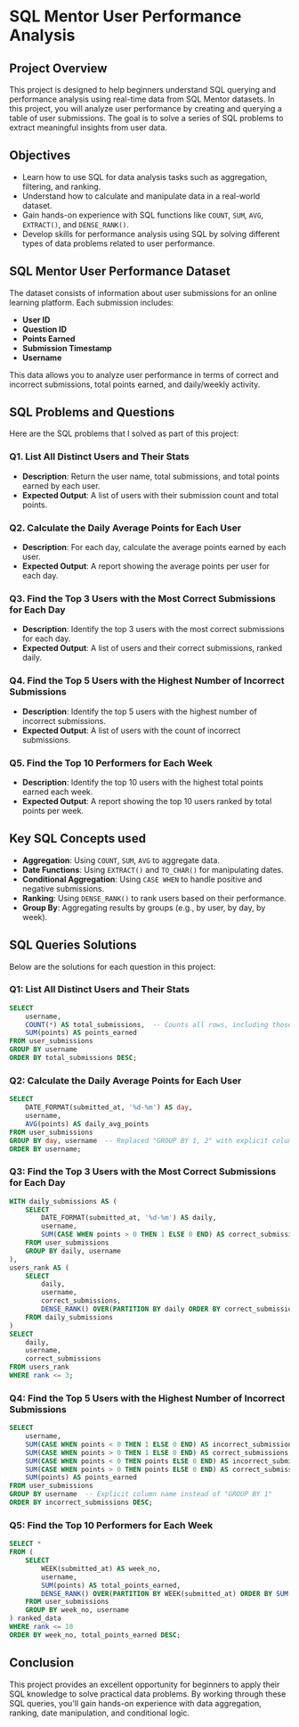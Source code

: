 # SQL Mentor User Performance Analysis 



## Project Overview 

This project is designed to help beginners understand SQL querying and performance analysis using real-time data from SQL Mentor datasets. In this project, you will analyze user performance by creating and querying a table of user submissions. The goal is to solve a series of SQL problems to extract meaningful insights from user data.

## Objectives

- Learn how to use SQL for data analysis tasks such as aggregation, filtering, and ranking.
- Understand how to calculate and manipulate data in a real-world dataset.
- Gain hands-on experience with SQL functions like `COUNT`, `SUM`, `AVG`, `EXTRACT()`, and `DENSE_RANK()`.
- Develop skills for performance analysis using SQL by solving different types of data problems related to user performance.

## SQL Mentor User Performance Dataset

The dataset consists of information about user submissions for an online learning platform. Each submission includes:
- **User ID**
- **Question ID**
- **Points Earned**
- **Submission Timestamp**
- **Username**

This data allows you to analyze user performance in terms of correct and incorrect submissions, total points earned, and daily/weekly activity.

## SQL Problems and Questions

Here are the SQL problems that I solved as part of this project:

### Q1. List All Distinct Users and Their Stats
- **Description**: Return the user name, total submissions, and total points earned by each user.
- **Expected Output**: A list of users with their submission count and total points.

### Q2. Calculate the Daily Average Points for Each User
- **Description**: For each day, calculate the average points earned by each user.
- **Expected Output**: A report showing the average points per user for each day.

### Q3. Find the Top 3 Users with the Most Correct Submissions for Each Day
- **Description**: Identify the top 3 users with the most correct submissions for each day.
- **Expected Output**: A list of users and their correct submissions, ranked daily.

### Q4. Find the Top 5 Users with the Highest Number of Incorrect Submissions
- **Description**: Identify the top 5 users with the highest number of incorrect submissions.
- **Expected Output**: A list of users with the count of incorrect submissions.

### Q5. Find the Top 10 Performers for Each Week
- **Description**: Identify the top 10 users with the highest total points earned each week.
- **Expected Output**: A report showing the top 10 users ranked by total points per week.

## Key SQL Concepts used

- **Aggregation**: Using `COUNT`, `SUM`, `AVG` to aggregate data.
- **Date Functions**: Using `EXTRACT()` and `TO_CHAR()` for manipulating dates.
- **Conditional Aggregation**: Using `CASE WHEN` to handle positive and negative submissions.
- **Ranking**: Using `DENSE_RANK()` to rank users based on their performance.
- **Group By**: Aggregating results by groups (e.g., by user, by day, by week).

## SQL Queries Solutions

Below are the solutions for each question in this project:

### Q1: List All Distinct Users and Their Stats
```sql
SELECT 
    username,
    COUNT(*) AS total_submissions,  -- Counts all rows, including those where `id` might be NULL
    SUM(points) AS points_earned
FROM user_submissions
GROUP BY username
ORDER BY total_submissions DESC;

```

### Q2: Calculate the Daily Average Points for Each User
```sql
SELECT 
    DATE_FORMAT(submitted_at, '%d-%m') AS day,
    username,
    AVG(points) AS daily_avg_points
FROM user_submissions
GROUP BY day, username  -- Replaced "GROUP BY 1, 2" with explicit column names
ORDER BY username;
```

### Q3: Find the Top 3 Users with the Most Correct Submissions for Each Day
```sql
WITH daily_submissions AS (
    SELECT 
        DATE_FORMAT(submitted_at, '%d-%m') AS daily,
        username,
        SUM(CASE WHEN points > 0 THEN 1 ELSE 0 END) AS correct_submissions
    FROM user_submissions
    GROUP BY daily, username
),
users_rank AS (
    SELECT 
        daily,
        username,
        correct_submissions,
        DENSE_RANK() OVER(PARTITION BY daily ORDER BY correct_submissions DESC) AS rank
    FROM daily_submissions
)
SELECT 
    daily,
    username,
    correct_submissions
FROM users_rank
WHERE rank <= 3;
```

### Q4: Find the Top 5 Users with the Highest Number of Incorrect Submissions
```sql
SELECT 
    username,
    SUM(CASE WHEN points < 0 THEN 1 ELSE 0 END) AS incorrect_submissions,
    SUM(CASE WHEN points > 0 THEN 1 ELSE 0 END) AS correct_submissions,
    SUM(CASE WHEN points < 0 THEN points ELSE 0 END) AS incorrect_submissions_points,
    SUM(CASE WHEN points > 0 THEN points ELSE 0 END) AS correct_submissions_points_earned,
    SUM(points) AS points_earned
FROM user_submissions
GROUP BY username  -- Explicit column name instead of "GROUP BY 1"
ORDER BY incorrect_submissions DESC;

```

### Q5: Find the Top 10 Performers for Each Week
```sql
SELECT *  
FROM (
    SELECT 
        WEEK(submitted_at) AS week_no,
        username,
        SUM(points) AS total_points_earned,
        DENSE_RANK() OVER(PARTITION BY WEEK(submitted_at) ORDER BY SUM(points) DESC) AS rank
    FROM user_submissions
    GROUP BY week_no, username
) ranked_data
WHERE rank <= 10
ORDER BY week_no, total_points_earned DESC;

```

## Conclusion

This project provides an excellent opportunity for beginners to apply their SQL knowledge to solve practical data problems. By working through these SQL queries, you'll gain hands-on experience with data aggregation, ranking, date manipulation, and conditional logic.

